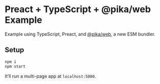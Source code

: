 # Preact + TypeScript + @pika/web Example

Example using TypeScript, Preact, and [@pika/web], a new ESM bundler.

## Setup

```bash
npm i
npm start
```

It’ll run a multi-page app at `localhost:5000`.

[@pika/web]: https://github.com/pikapkg/web
